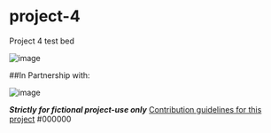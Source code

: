 # project-4
Project 4 test bed

![image](https://user-images.githubusercontent.com/97980927/230750898-3b8a0959-93d0-4fa9-a3a8-2226d9c2428e.png)

##In Partnership with:

![image](https://user-images.githubusercontent.com/97980927/230750904-d2094d9b-a0ab-437d-a33a-cf8229aa4868.png)




***Strictly for fictional project-use only***
[Contribution guidelines for this project](https://www.fhfa.gov/DataTools/Downloads/Pages/Public-Use-Databases.aspx)
#000000

